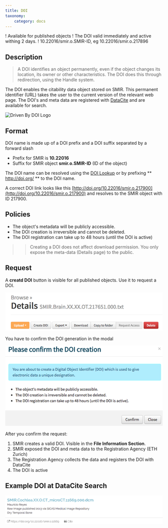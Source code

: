 ```yaml
---
title: DOI
taxonomy:
    category: docs
---
```


! Available for published objects
! The DOI valid immediately and active withing 2 days.
! 10.22016/smir.o.SMIR-ID, eg 10.22016/smir.o.217896 

## Description

> A DOI identifies an object permanently, even if the object changes its location, its owner or other characteristics. The DOI does this through redirection, using the Handle system.

The DOI enables the citability data object stored on SMIR. This permanent identifier (URL) takes the user to the current version of the relevant web page. The DOI's and meta data are registered with [DataCite](https://datacite.org/) and are available for search.

![Driven By DOI Logo](http://www.doi.org/img/Driven_By_DOI_small.jpg)

## Format

DOI name is made up of a DOI prefix and a DOI suffix separated by a forward slash

- Prefix for SMIR is **10.22016**
- Suffix for SMIR object **smir.o.SMIR-ID** (ID of the object)

The DOI name can be resolved using the [DOI Lookup](http://dx.doi.org/) or by prefixing  ** http://doi.org/ ** to the DOI name.

A correct DOI link looks like this [http://doi.org/10.22016/smir.o.217900](http://doi.org/10.22016/smir.o.217900)  and resolves to the SMIR object with ID 217900.

## Policies

- The object's metadata will be publicly accessible. 
- The DOI creation is irreversible and cannot be deleted.
- The DOI registration can take up to 48 hours (until the DOI is active)

>> Creating a DOI does not affect download permission. You only expose the meta-data (Details page) to the public. 

## Request

A **creatd DOI** button is visible for all published objects. Use it to request a DOI.

![Create DOI Button](https://github.com/SICASFoundation/smir-documenation/raw/master/assets/smir-create-doi-button.png)

You have to confirm the DOI generation in the modal

![smir-confirm-doi](https://github.com/SICASFoundation/smir-documenation/raw/master/assets/smir-confirm-doi.png)

After you confirm the request:

1. SMIR creates a valid DOI. Visible in the **File Information Section**.
2. SMIR exposed the DOI and meta data to the Registration Agency (ETH Zurich)
3. The Registration Agency collects the data and registers the DOI with DataCite 
4. The DOI is active

## Example DOI at DataCite Search

![Example DOI entry at DataCite Search](https://github.com/SICASFoundation/smir-documenation/raw/master/assets/smir-doi-at-datacite.png)